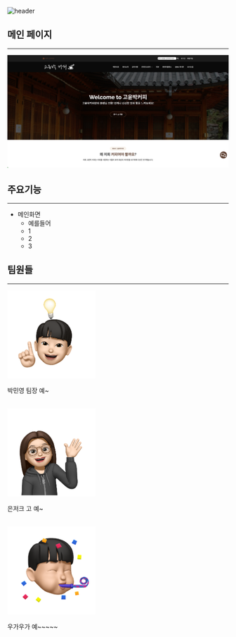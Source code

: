 ![header](https://capsule-render.vercel.app/api?type=transparent&color=auto&height=330&section=header&text=KYP-coffee%20프로젝트&fontSize=69&fontColor=a94b00)

## 메인 페이지
***
![](src/main/resources/static/img/project.png)
## 주요기능
***
- 메인화면
  - 예를들어
  - 1
  - 2
  - 3

## 팀원들
***
<img src="src/main/resources/static/img/testimonials/park_emoji.png" width="200px" height="200px" alt="park"></img><p>박민영 팀장 예~~~~~</p><br/>
<img src="src/main/resources/static/img/testimonials/ko_emoji.png" width="200px" height="200px" alt="park"></img><p>은저크 고 예~~~~~</p><br/>
<img src="src/main/resources/static/img/testimonials/yun_emoji.png" width="200px" height="200px" alt="park"></img><p>우가우가 예~~~~~</p><br/>